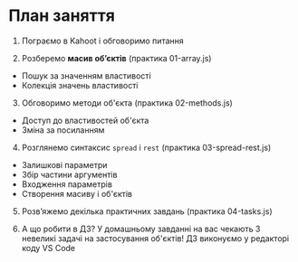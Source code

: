 # План заняття

1. Пограємо в Kahoot і обговоримо питання

2. Розберемо **масив об’єктів** (практика 01-array.js)

- Пошук за значенням властивості
- Колекція значень властивості

3. Обговоримо методи об'єкта (практика 02-methods.js)

- Доступ до властивостей об'єкта
- Зміна за посиланням

4. Розглянемо синтаксис `spread` і `rest` (практика 03-spread-rest.js)

- Залишкові параметри
- Збір частини аргументів
- Входження параметрів
- Створення масиву і об'єктів

5. Розв’яжемо декілька практичних завдань (практика 04-tasks.js)

6. А що робити в ДЗ? У домашньому завданні на вас чекають 3 невеликі задачі на
   застосування об'єктів! ДЗ виконуємо у редакторі коду VS Code

